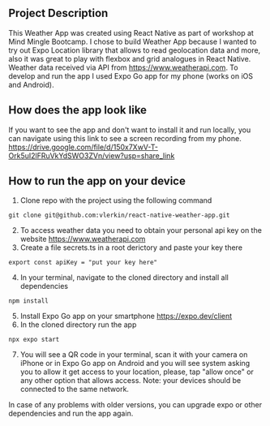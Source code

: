 ## Project Description
This Weather App was created using React Native as part of workshop at Mind Mingle Bootcamp. I chose to build Weather App because I wanted to try out Expo Location library that allows to read geolocation data and more, also it was great to play with flexbox and grid analogues in React Native. Weather data received via API from https://www.weatherapi.com.
To develop and run the app I used Expo Go app for my phone (works on iOS and Android).

## How does the app look like
If you want to see the app and don't want to install it and run locally, you can navigate using this link to see a screen recording from my phone.
https://drive.google.com/file/d/150x7XwV-T-Ork5uI2lFRuVkYdSWO3ZVn/view?usp=share_link

## How to run the app on your device
1. Clone repo with the project using the following command
```
git clone git@github.com:vlerkin/react-native-weather-app.git
```
2. To access weather data you need to obtain your personal api key on the website https://www.weatherapi.com
3. Create a file secrets.ts in a root derictory and paste your key there
```
export const apiKey = "put your key here"
```
4. In your terminal, navigate to the cloned directory and install all dependencies
```
npm install
```
5. Install Expo Go app on your smartphone https://expo.dev/client
6. In the cloned directory run the app
```
npx expo start
```
7. You will see a QR code in your terminal, scan it with your camera on iPhone or in Expo Go app on Android and you will see system asking you to allow it get access to your location, please, tap "allow once" or any other option that allows access. Note: your devices should be connected to the same network.

In case of any problems with older versions, you can upgrade expo or other dependencies and run the app again. 
